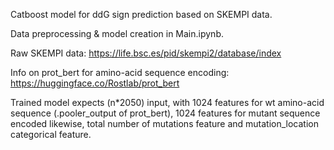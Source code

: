 Catboost model for ddG sign prediction based on SKEMPI data.

Data preprocessing & model creation in Main.ipynb.

Raw SKEMPI data: https://life.bsc.es/pid/skempi2/database/index

Info on prot_bert for amino-acid sequence encoding: https://huggingface.co/Rostlab/prot_bert

Trained model expects (n*2050) input, with 1024 features for wt amino-acid sequence (.pooler_output of prot_bert), 1024 features for mutant sequence encoded likewise, total number of mutations feature and mutation_location categorical feature.
